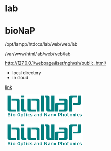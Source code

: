 # lab

# bioNaP

/opt/lampp/htdocs/lab/web/web/lab

/var/www/html/lab/web/web/lab

http://127.0.0.1/webpage/iiser/nghosh/public_html/

- local directory
- in cloud

[link](https://www.iiserkol.ac.in/~nghosh)

![logo](./image/logo.png)

[![click](./image/logo.png)](https://www.iiserkol.ac.in/~nghosh)
